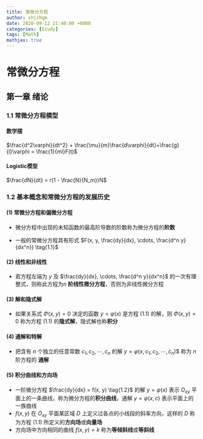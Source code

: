 ```yaml
---
title: 常微分方程
author: shjzhqm
date: 2020-09-12 21:40:00 +0800
categories: [Study]
tags: [Math]
mathjax: true
---
```


# 常微分方程

## 第一章 绪论

### 1.1 常微分方程模型

#### 数学摆

$\frac{d^2\varphi}{dt^2} + \frac{\mu}{m}\frac{d\varphi}{dt}+\frac{g}{l}\varphi = \frac{1}{ml}F(t)$

#### Logistic模型

$\frac{dN}{dt} = r(1 - \frac{N}{N_m})N$

### 1.2 基本概念和常微分方程的发展历史

#### (1) 常微分方程和偏微分方程

* 微分方程中出现的未知函数的最高阶导数的阶数称为微分方程的**阶数**

* 一般的常微分方程具有形式 $F(x, y, \frac{dy}{dx}, \cdots, \frac{d^n y}{dx^n}) \tag{1.1}$ 

#### (2) 线性和非线性 

* 若方程左端为 $y$ 及 $\frac{dy}{dx}, \cdots, \frac{d^n y}{dx^n}$ 的一次有理整式，则称此方程为$n$ **阶线性微分方程**，否则为非线性微分方程

#### (3) 解和隐式解

* 如果关系式 $\Phi(x, y) = 0$ 决定的函数 $y = \varphi(x)$ 是方程 $(1.1)$ 的解，则 $\Phi(x, y) = 0$ 称为方程 $(1.1)$ 的**隐式解**，隐式解也称**积分**

#### (4) 通解和特解

* 把含有 $n$ 个独立的任意常数 $c_1, c_2,\cdots, c_n$ 的解 $y = \varphi(x, c_1, c_2, \cdots, c_n)$$  称为 $n$ 阶方程的 **通解**

#### (5) 积分曲线和方向场

* 一阶微分方程 $\frac{dy}{dx} = f(x, y) \tag{1.2}$ 的解 $y = \varphi(x)$ 表示 $O_{xy}$ 平面上的一条曲线，称为微分方程的**积分曲线**，通解 $y = \varphi(x, c)$ 表示平面上的一族曲线
* $f(x, y)$ 在 $O_{xy}$ 平面某区域 $D$ 上定义过各点的小线段的斜率方向，这样的 $D$ 称为方程 $(1.1)$ 所定义的**方向场**或**向量场**
* 方向场中方向相同的曲线 $f(x, y) = k$ 称为**等倾斜线**或**等斜线** 